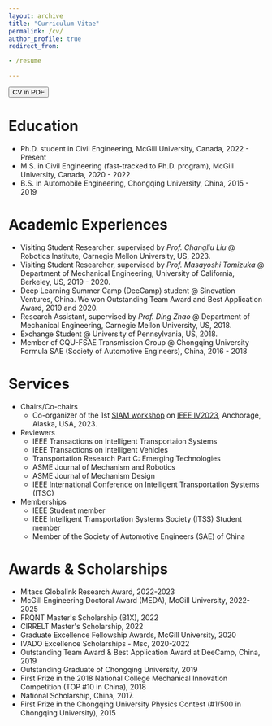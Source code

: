 ```yaml
---
layout: archive
title: "Curriculum Vitae"
permalink: /cv/
author_profile: true
redirect_from:

- /resume

---
```


<button onclick="window.location.href='../files/Resume_Chengyuan.pdf';">CV in PDF</button>

Education
======

* Ph.D. student in Civil Engineering, McGill University, Canada, 2022 - Present
* M.S. in Civil Engineering (fast-tracked to Ph.D. program), McGill University, Canada, 2020 - 2022
* B.S. in Automobile Engineering, Chongqing University, China, 2015 - 2019

Academic Experiences
=====

* Visiting Student Researcher, supervised by *Prof. Changliu Liu* @ Robotics Institute, Carnegie Mellon University, US,
    2023.
* Visiting Student Researcher, supervised by *Prof. Masayoshi Tomizuka* @ Department of Mechanical Engineering,
  University
  of
  California, Berkeley, US, 2019 - 2020.
* Deep Learning Summer Camp (DeeCamp) student @ Sinovation Ventures, China. We won Outstanding Team Award and Best
  Application Award, 2019 and 2020.
* Research Assistant, supervised by *Prof. Ding Zhao* @ Department of Mechanical Engineering, Carnegie Mellon
  University,
  US, 2018.
* Exchange Student @ University of Pennsylvania, US, 2018.
* Member of CQU-FSAE Transmission Group @ Chongqing University Formula SAE (Society of Automotive Engineers), China,
  2016 - 2018

Services
======

- Chairs/Co-chairs
    - Co-organizer of the 1st [SIAM workshop](https://interactive-driving.github.io/)
      on [IEEE IV2023](https://2023.ieee-iv.org/), Anchorage, Alaska, USA, 2023.
- Reviewers
    - IEEE Transactions on Intelligent Transportaion Systems
    - IEEE Transactions on Intelligent Vehicles
    - Transportation Research Part C: Emerging Technologies
    - ASME Journal of Mechanism and Robotics
    - ASME Journal of Mechanism Design
    - IEEE International Conference on Intelligent Transportation Systems (ITSC)
- Memberships
    - IEEE Student member
    - IEEE Intelligent Transportation Systems Society (ITSS) Student member
    - Member of the Society of Automotive Engineers (SAE) of China

Awards \& Scholarships
=====

- Mitacs Globalink Research Award, 2022-2023
- McGill Engineering Doctoral Award (MEDA), McGill University, 2022-2025
- FRQNT Master's Scholarship (B1X), 2022
- CIRRELT Master's Scholarship, 2022
- Graduate Excellence Fellowship Awards, McGill University, 2020
- IVADO Excellence Scholarships - Msc, 2020-2022
- Outstanding Team Award \& Best Application Award at DeeCamp, China, 2019
- Outstanding Graduate of Chongqing University, 2019
- First Prize in the 2018 National College Mechanical Innovation Competition (TOP \#10 in China), 2018
- National Scholarship, China, 2017.
- First Prize in the Chongqing University Physics Contest (\#1/500 in Chongqing University), 2015